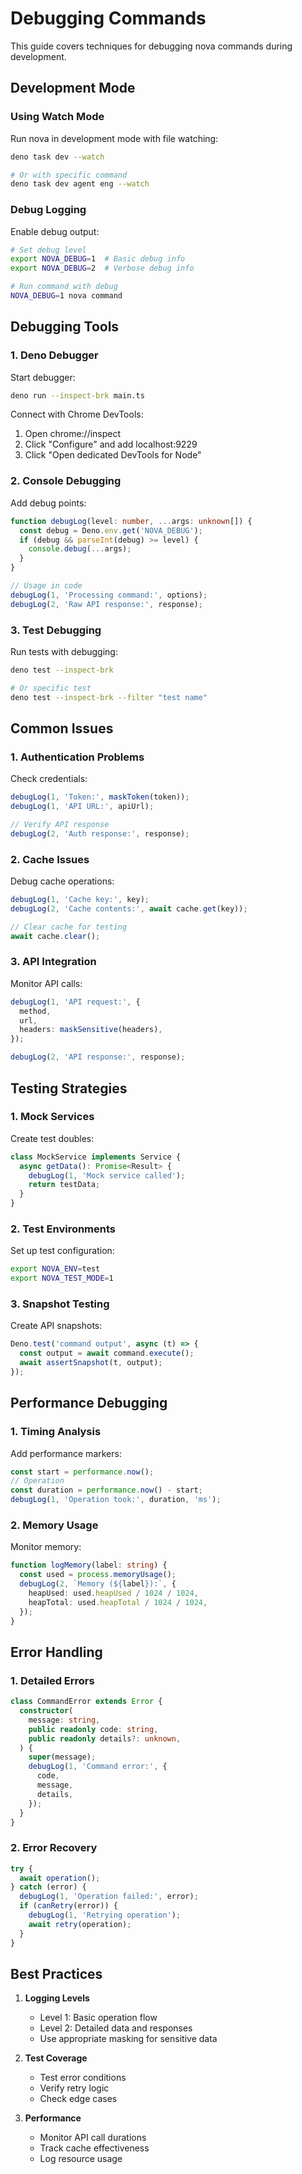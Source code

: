 # Debugging Commands

This guide covers techniques for debugging nova commands during development.

## Development Mode

### Using Watch Mode

Run nova in development mode with file watching:

```bash
deno task dev --watch

# Or with specific command
deno task dev agent eng --watch
```

### Debug Logging

Enable debug output:

```bash
# Set debug level
export NOVA_DEBUG=1  # Basic debug info
export NOVA_DEBUG=2  # Verbose debug info

# Run command with debug
NOVA_DEBUG=1 nova command
```

## Debugging Tools

### 1. Deno Debugger

Start debugger:

```bash
deno run --inspect-brk main.ts
```

Connect with Chrome DevTools:

1. Open chrome://inspect
2. Click "Configure" and add localhost:9229
3. Click "Open dedicated DevTools for Node"

### 2. Console Debugging

Add debug points:

```typescript
function debugLog(level: number, ...args: unknown[]) {
  const debug = Deno.env.get('NOVA_DEBUG');
  if (debug && parseInt(debug) >= level) {
    console.debug(...args);
  }
}

// Usage in code
debugLog(1, 'Processing command:', options);
debugLog(2, 'Raw API response:', response);
```

### 3. Test Debugging

Run tests with debugging:

```bash
deno test --inspect-brk

# Or specific test
deno test --inspect-brk --filter "test name"
```

## Common Issues

### 1. Authentication Problems

Check credentials:

```typescript
debugLog(1, 'Token:', maskToken(token));
debugLog(1, 'API URL:', apiUrl);

// Verify API response
debugLog(2, 'Auth response:', response);
```

### 2. Cache Issues

Debug cache operations:

```typescript
debugLog(1, 'Cache key:', key);
debugLog(2, 'Cache contents:', await cache.get(key));

// Clear cache for testing
await cache.clear();
```

### 3. API Integration

Monitor API calls:

```typescript
debugLog(1, 'API request:', {
  method,
  url,
  headers: maskSensitive(headers),
});

debugLog(2, 'API response:', response);
```

## Testing Strategies

### 1. Mock Services

Create test doubles:

```typescript
class MockService implements Service {
  async getData(): Promise<Result> {
    debugLog(1, 'Mock service called');
    return testData;
  }
}
```

### 2. Test Environments

Set up test configuration:

```bash
export NOVA_ENV=test
export NOVA_TEST_MODE=1
```

### 3. Snapshot Testing

Create API snapshots:

```typescript
Deno.test('command output', async (t) => {
  const output = await command.execute();
  await assertSnapshot(t, output);
});
```

## Performance Debugging

### 1. Timing Analysis

Add performance markers:

```typescript
const start = performance.now();
// Operation
const duration = performance.now() - start;
debugLog(1, 'Operation took:', duration, 'ms');
```

### 2. Memory Usage

Monitor memory:

```typescript
function logMemory(label: string) {
  const used = process.memoryUsage();
  debugLog(2, `Memory (${label}):`, {
    heapUsed: used.heapUsed / 1024 / 1024,
    heapTotal: used.heapTotal / 1024 / 1024,
  });
}
```

## Error Handling

### 1. Detailed Errors

```typescript
class CommandError extends Error {
  constructor(
    message: string,
    public readonly code: string,
    public readonly details?: unknown,
  ) {
    super(message);
    debugLog(1, 'Command error:', {
      code,
      message,
      details,
    });
  }
}
```

### 2. Error Recovery

```typescript
try {
  await operation();
} catch (error) {
  debugLog(1, 'Operation failed:', error);
  if (canRetry(error)) {
    debugLog(1, 'Retrying operation');
    await retry(operation);
  }
}
```

## Best Practices

1. **Logging Levels**
   - Level 1: Basic operation flow
   - Level 2: Detailed data and responses
   - Use appropriate masking for sensitive data

2. **Test Coverage**
   - Test error conditions
   - Verify retry logic
   - Check edge cases

3. **Performance**
   - Monitor API call durations
   - Track cache effectiveness
   - Log resource usage
